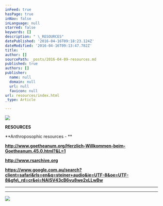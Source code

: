 ```yaml
---
inFeed: true
hasPage: true
inNav: false
inLanguage: null
starred: false
keywords: []
description: " \_RESOURCES"
datePublished: '2016-04-16T09:18:23.124Z'
dateModified: '2016-04-16T09:13:47.782Z'
title: ''
author: []
sourcePath: _posts/2016-04-09-resources.md
published: true
authors: []
publisher:
  name: null
  domain: null
  url: null
  favicon: null
url: resources/index.html
_type: Article

---
```

![](https://the-grid-user-content.s3-us-west-2.amazonaws.com/aada4484-c1df-40fc-852b-d6a40c3889cd.jpg)

**RESOURCES**

**Anthroposophic resources - **

**http://www.goetheanum.org/Herzlich-Willkommen-beim-Goetheanum.45.0.html?&L=1**

**http://www.rsarchive.org**

**https://www.google.com.au/search?client=safari&rls=en&q=steiner+audio&ie=UTF-8&oe=UTF-8&gfe\_rd=cr&ei=NAISV43cB6vu8we2xLLwBw**

****

****
![](https://the-grid-user-content.s3-us-west-2.amazonaws.com/36c2db14-5992-4d3a-baa7-4cba59980cf6.jpg)